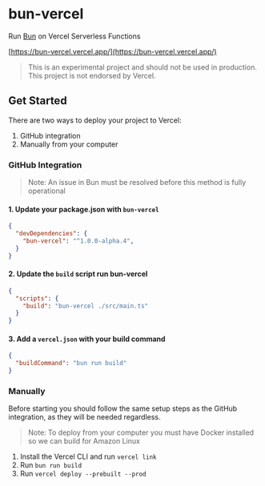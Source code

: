 # bun-vercel

Run [Bun](https://bun.sh) on Vercel Serverless Functions

[https://bun-vercel.vercel.app/](https://bun-vercel.vercel.app/)

> This is an experimental project and should not be used in production. This project is not endorsed by Vercel.

## Get Started

There are two ways to deploy your project to Vercel:

1. GitHub integration
2. Manually from your computer

### GitHub Integration

> Note: An issue in Bun must be resolved before this method is fully operational

#### 1. Update your package.json with `bun-vercel`

```json
{
  "devDependencies": {
    "bun-vercel": "^1.0.0-alpha.4",
  }
}
```

#### 2. Update the `build` script run bun-vercel

```json
{
  "scripts": {
    "build": "bun-vercel ./src/main.ts"
  }
}
```

#### 3. Add a `vercel.json` with your build command

```json
{
  "buildCommand": "bun run build"
}
```

### Manually

Before starting you should follow the same setup steps as the GitHub integration, as they will be needed regardless.

> Note: To deploy from your computer you must have Docker installed so we can build for Amazon Linux

1. Install the Vercel CLI and run `vercel link`
2. Run `bun run build`
3. Run `vercel deploy --prebuilt --prod`
